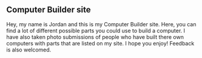 ## Computer Builder site



Hey, my name is Jordan and this is my Computer Builder site. Here, you can find
a lot of different possible parts you could use to build a computer. I have also
taken photo submissions of people who have built there own computers with parts
that are listed on my site. I hope you enjoy! Feedback is also welcomed.
